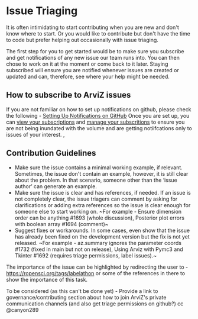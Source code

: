 # Issue Triaging

It is often intimidating to start contributing when you are new and don't know where to start. Or you would like to contribute but don't have the time to code but prefer helping out occasionally with issue triaging. 

The first step for you to get started would be to make sure you subscribe and get notifications of any new issue our team runs into. You can then chose to work on it at the moment or come back to it later. Staying subscribed will ensure you are notified whenever issues are created or updated and can, therefore, see where your help might be needed. 

## How to subscribe to ArviZ issues

If you are not familiar on how to set up notifications on github, please check the following - [Setting Up Notifications on GitHub](https://docs.github.com/en/github/managing-subscriptions-and-notifications-on-github/setting-up-notifications/configuring-notifications#configuring-your-watch-settings-for-an-individual-repository)
Once you are set up, you can [view your subscriptions](https://docs.github.com/en/github/managing-subscriptions-and-notifications-on-github/managing-subscriptions-for-activity-on-github/viewing-your-subscriptions) and [manage your subscritions](https://docs.github.com/en/github/managing-subscriptions-and-notifications-on-github/managing-subscriptions-for-activity-on-github/managing-your-subscriptions) to ensure you are not being inundated with the volume and are getting notiifcations only to issues of your interest. ,

## Contribution Guidelines

- Make sure the issue contains a minimal working example, if relevant. Sometimes, the issue don't contain an example, however, it is still clear about the problem. In that scenario, someone other than the ‘issue author’ can generate an example.
- Make sure the issue is clear and has references, if needed. If an issue is not completely clear, the issue triagers can comment by asking for clarifications or adding extra references so the issue is clear enough for someone else to start working on. ~For example - Ensure dimension order can be anything #1693 (whole discussion), Posterior plot errors with boolean array #1694 (comment)~
- Suggest fixes or workarounds. In some cases, even show that the issue has already been fixed on the development version but the fix is not yet released. ~For example - az.summary ignores the parameter coords #1732 (fixed in main but not on release), Using Arviz with Pymc3 and Tkinter #1692 (requires triage permissions, label issues).~



The importance of the issue can be highlighted by redirecting the user to  - https://ropensci.org/tags/labelathon or some of the references in there to show the importance  of this task.

To be considered (as this can't be done yet)  - Provide a link to governance/contributing section about how to join ArviZ's private communication channels (and also get triage     permissions on github?) cc @canyon289


